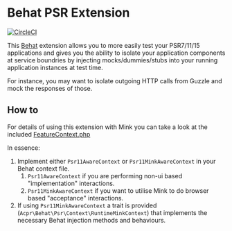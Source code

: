 Behat PSR Extension
==========

[![CircleCI](https://circleci.com/gh/cooperaj/behat-psr-extension.svg?style=svg)](https://circleci.com/gh/cooperaj/behat-psr-extension)

This [Behat](http://behat.org) extension allows you to more easily test your PSR7/11/15 applications and gives you the 
ability to isolate your application components at service boundries by injecting mocks/dummies/stubs into your running 
application instances at test time. 

For instance, you may want to isolate outgoing HTTP calls from Guzzle and mock the responses of those.

## How to

For details of using this extension with Mink you can take a look at the included 
[FeatureContext.php](features/contexts/FeatureContext.php)

In essence:
1. Implement either `Psr11AwareContext` or `Psr11MinkAwareContext` in your Behat context file.
    1. `Psr11AwareContext` if you are performing non-ui based "implementation" interactions.
    2. `Psr11MinkAwareContext` if you want to utilise Mink to do browser based "acceptance" interactions.
2. If using `Psr11MinkAwareContext` a trait is provided (`Acpr\Behat\Psr\Context\RuntimeMinkContext`) that implements
    the necessary Behat injection methods and behaviours.
    